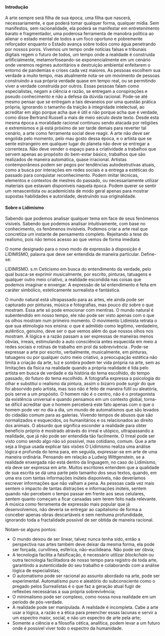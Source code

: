 #### Introdução

A arte sempre será filha de sua época, uma filha que nascerá, necessariamente, e que poderá tomar qualquer forma, qualquer mídia. Sem manifestos, sem racionalidade, ela poderá se manifestar em entretenimento barato e fragmentador, uma poderosa ferramenta de manobra política ao alienar o estado mental de todos a um foco oportuno e pobremente reforçador enquanto o Estado avança sobre todos como água penetrando por nossos poros.
Vivemos um tempo onde notícias falsas e tribunais digitais regem o futuro de todos, um tempo onde a realidade é construída artificialmente, metamorfoseando-se exponencialmente em um cenário onde veremos regimes autoritários e destruição ambiental enfeitarem o entorno de pandemias e crises cada vez maiores. 
As pessoas escolhem sua verdade a muito tempo, mas atualmente nota-se um movimento de pessoas construindo a sua própria verdade quase em tempo real, ou se permitindo viver a verdade construída por outros. Essas pessoas falam como especialistas, negam a ciência e razão, se entregam a conspirações e pseudo conhecimento e não a defesa da dúvida racional. Pode-se até mesmo pensar que se entregam a tais devaneios por uma questão prática própria, ignorando o tamanho da traição à integridade intelectual, ao acreditar em algo porque acha que é útil e não porque acha que é verdade, como disse Bertrand Russell a mais de meio século deste texto. Desde esta mesma época a moralidade racional continuou sendo atacada por religiões e extremismos e já está próximo de ser tarde demais para reverter tal cenário, a arte como ferramenta social deve reagir. A arte não deve ser engolida pelo momento, pelo mau gosto dessa época, e o artista que se sente estrangeiro em qualquer lugar do planeta não deve se entregar a correnteza. Não deve vender o espaço para a criatividade a trabalhos que servem apenas ao propósito do bem-estar básico, trabalhos que são realizados de maneira automática, quase irracional.
Artistas contemporâneos podem ser pegos por tendências autodestrutivas atuais, como a busca por interações em redes sociais e a entrega a estéticas do passado para conquistar reconhecimento. Podem imitar técnicas, elementos e contextos de mestres do passado, ou necessariamente utilizar materiais que estavam disponíveis naquela época. Podem querer se sentir um renascentista ou academicista de modo geral apenas para mostrar supostas habilidades e autoridade, destruindo sua originalidade.

 
#### Sobre o Lidimismo

Sabendo que podemos analisar qualquer tema em face de seus fenômenos visíveis. Sabendo que podemos analisar intuitivamente, com base no conhecimento, os fenômenos invisíveis. Podemos criar a arte real que concretiza um instante de pensamento completo. Rejeitando a tese do realismo, pois não temos acesso ao que vemos de forma imediata

O nome designado para o novo modo de expressão à disposição é LIDIMISMO, palavra que deve ser entendida de maneira particular. Define-se:

LIDIMISMO. s.m Ceticismo em busca do entendimento da verdade, pelo qual busca-se exprimir musicalmente, por escrito, pinturas, tatuagens e qualquer outro meio criativo, a realidade escondida nas coisas que podemos imaginar e enxergar. A expressão de tal entendimento é feita em caráter simbólico, esteticamente surrealista e fantástica.

O mundo natural está ultrapassado para as artes, ele ainda pode ser capturado por pinturas, música e fotografias, mas pouco diz sobre o que mostram. Essa arte só pode emocionar com mentiras. O mundo natural é subentendido em nosso tempo, ele não pode ser visto apenas com o que os olhos mostram num primeiro momento. O movimento Lidimista retrata o que sua etimologia nos ensina: o que é admitido como legítimo, verdadeiro, autêntico, genuíno, deve ser o que vemos além do que nossos olhos nos mostram.
A lógica e a razão passam a ser expressas de maneiras menos óbvias, irreais, estimulando a auto consciência antes esquecida em meio a redes sociais e rotinas de trabalho em prol da sobrevivência .
Pode-se expressar a arte por escrito, verbalmente, musicalmente, em pinturas, tatuagens ou por qualquer outro meio criativo, a preocupação estética não limita a criação da arte, luz e sombra podem ter vida própria na arte, sem as limitações da física na realidade quando a própria realidade é lida pelo artista em busca de verdade e da história do tema escolhido, do tempo passado, do futuro do tema escolhido.
A fotografia expressa a psicologia do olhar e substitui o realismo da pintura, assim o bizarro pode surgir do que foi absorvido pelo artista, mas isso não é feito de maneira fútil ou aleatória, pois serve a um propósito. O homem não é o centro, não é o protagonista da existência universal e quando pensamos em um contexto global, torna-se difícil acreditar que o homem perceberá este fato apenas com o que o homem pode ver no dia a dia, um mundo de automatismos que são levados do cidadão comum para as galerias. Vivendo tempos de abusos que são normalizados e esquecidos, os humanitários e os relacionados ao direito dos animais. O absurdo que significa esconder a realidade para obter benefício próprio é mostrado através do irreal e utópico, ultrapassando a realidade, que já não pode ser entendida tão facilmente. O Irreal pode ser visto como sendo algo não só possível, mas cotidiano, comum. Que a arte seja a língua usada explicar tais visões
O Lidimismo realiza uma análise lógica e profunda do tema para, em seguida, expressar-se em arte de uma maneira ordinária. Pensando em relação a Ludwig Wittgenstein, se a realidade enxergada não está dentro da linguagem, no caso do Lidimismo, ela deve ser expressa em arte.
Muitos escritores entendem que a qualidade de sua escrita se dá uma parte pelo tamanho dos seus textos, quando, em uma era com tantas informações inúteis disponíveis, não deveríamos escrever informações que não valham a pena. As pessoas cada vez mais sentem o impacto de tantas distrações e informações inúteis, sentem quando não percebem o tempo passar em frente aos seus celulares, sentem quanto começam a ficar cansadas sem terem feito nada relevante.
A música como ferramenta de expressão mais popular que já desenvolvemos, não deveria se entregar ao capitalismo de forma a conceber apenas obras descartáveis e sem nenhuma profundidade, ignorando toda a fractalidade possível de ser obtida de maneira racional.  

Notam-se alguns pontos:

* O mundo deixou de ser linear, talvez nunca tenha sido, então a perspectiva nas artes também deve deixar da mesma forma, ela pode ser forçada, curvilínea, esférica, não-euclideana. Não pode ser óbvia;
* A tecnologia facilita a falsificação, é necessário utilizar _blockchain_ ou outra tecnologia facilitadora de nosso tempo para registro de toda arte, garantindo a autenticidade do seu trabalho e colaborando com a análise lógica de especialistas;
* O automatismo pode ser racional ao assunto abordado na arte, pode ser experimental. Automatismo puro e aleatório do subconsciente como o pregado pelos Surrealistas é o que faz a geração atual fugir de reflexões necessárias a sua própria sobrevivência;
* O minimalismo pode ser complexo, como nossa nova realidade em um período de pós-verdade.
* A realidade pode ser manipulada. A realidade é incompleta. Cabe a arte usar a lógica, a razão e a ética para preencher essas lacunas e servir a um espectro maior, social, e não um espectro de arte pela arte;
* Somente a ciência e a filosofia cética, analítica,  podem levar a um futuro onde é possível viver todo o espectro da humanidade.




